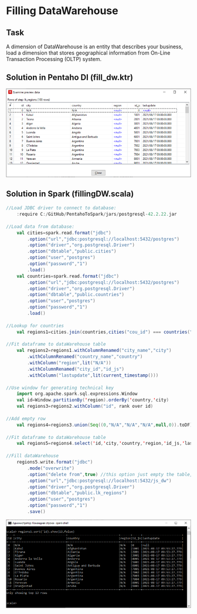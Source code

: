 # Filling DataWarehouse
## Task
A dimension of DataWarehouse is an entity that describes your business, load a dimension that stores geographical information from On-Line Transaction Processing (OLTP) system.
## Solution in Pentaho DI (fill_dw.ktr)
![img](https://github.com/shumasey/PentahoToSpark/blob/main/Screenshots/FillingDataWarehouse_PDI.png)
## Solution in Spark (fillingDW.scala)
```scala
//Load JDBC driver to connect to database:
	:require C:/GitHub/PentahoToSpark/jars/postgresql-42.2.22.jar

//Load data from database:
	val cities=spark.read.format("jdbc")
		.option("url","jdbc:postgresql://localhost:5432/postgres")
		.option("driver","org.postgresql.Driver")
		.option("dbtable","public.cities")
		.option("user","postgres")
		.option("password","1")
		.load()
	val countries=spark.read.format("jdbc")
		.option("url","jdbc:postgresql://localhost:5432/postgres")
		.option("driver","org.postgresql.Driver")
		.option("dbtable","public.countries")
		.option("user","postgres")
		.option("password","1")
		.load()

//Lookup for countries 
	val regions1=cities.join(countries,cities("cou_id") === countries("cou_id"),"inner").drop("cou_id")

//Fit dataframe to dataWarehouse table
	val regions2=regions1.withColumnRenamed("city_name","city")
		.withColumnRenamed("country_name","country")
		.withColumn("region",lit("N/A"))
		.withColumnRenamed("city_id","id_js")
		.withColumn("lastupdate",lit(current_timestamp()))
	
//Use window for generating technical key
	import org.apache.spark.sql.expressions.Window
	val id=Window.partitionBy('region).orderBy('country,'city)
	val regions3=regions2.withColumn("id", rank over id)

//Add empty row
	val regions4=regions3.union(Seq((0,"N/A","N/A","N/A",null,0)).toDF)

//Fit dataframe to dataWarehouse table
	val regions5=regions4.select('id,'city,'country,'region,'id_js,'lastupdate)

//Fill dataWarehouse
	regions5.write.format("jdbc")
		.mode("overwrite")
		.option("delete from",true) //this option just empty the table, otherwise new table will be created
		.option("url","jdbc:postgresql://localhost:5432/js_dw")
		.option("driver","org.postgresql.Driver")
		.option("dbtable","public.lk_regions")
		.option("user","postgres")
		.option("password","1")
		.save()
```
![img](https://github.com/shumasey/PentahoToSpark/blob/main/Screenshots/FillingDataWarehouse_Spark.png)